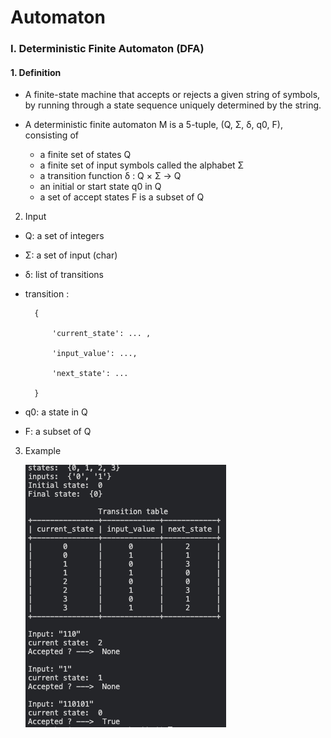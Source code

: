 # Automaton

### I. Deterministic Finite Automaton (DFA)


#### 1. Definition  

- A finite-state machine that accepts or rejects a given string of symbols, by running through a state sequence uniquely determined by the string.
- A deterministic finite automaton M is a 5-tuple, (Q, Σ, δ, q0, F), consisting of

 
    - a finite set of states Q
    - a finite set of input symbols called the alphabet Σ
    - a transition function δ : Q × Σ → Q
    - an initial or start state q0 in Q
    - a set of accept states F is a subset of Q

2. Input

- Q: a set of integers
- Σ: a set of input (char)

- δ: list of transitions
  
- transition :
  
        {
   
            'current_state': ... , 
   
            'input_value': ..., 
   
            'next_state': ...
            
        }

- q0: a state in Q

- F:  a subset of Q

3. Example


    ![alt text](imgs/dfa.png)
